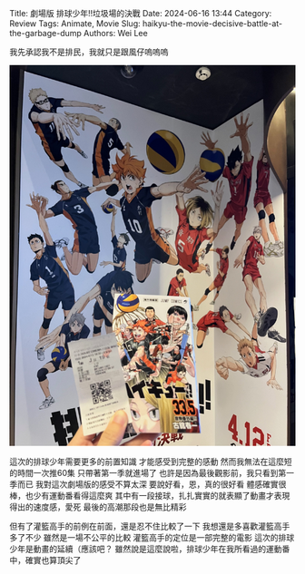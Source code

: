 Title: 劇場版 排球少年!!垃圾場的決戰
Date: 2024-06-16 13:44
Category: Review
Tags: Animate, Movie
Slug: haikyu-the-movie-decisive-battle-at-the-garbage-dump
Authors: Wei Lee

我先承認我不是排民，我就只是跟風仔嗚嗚嗚

<!--more-->

![Haikyu](/images/post-images/2024-Haikyu/Haikyu.jpeg)

這次的排球少年需要更多的前置知識
才能感受到完整的感動
然而我無法在這麼短的時間一次推60集
只帶著第一季就進場了
也許是因為最後觀影前，我只看到第一季而已
我對這次劇場版的感受不算太深
要說好看，恩，真的很好看
體感確實很棒，也少有運動番看得這麼爽
其中有一段接球，扎扎實實的就表顯了動畫才表現得出的速度感，愛死
最後的高潮那段也是無比精彩

但有了灌籃高手的前例在前面，還是忍不住比較了一下
我想還是多喜歡灌籃高手多了不少
雖然是一場不公平的比較
灌籃高手的定位是一部完整的電影
這次的排球少年是動畫的延續（應該吧？
雖然說是這麼說啦，排球少年在我所看過的運動番中，確實也算頂尖了
